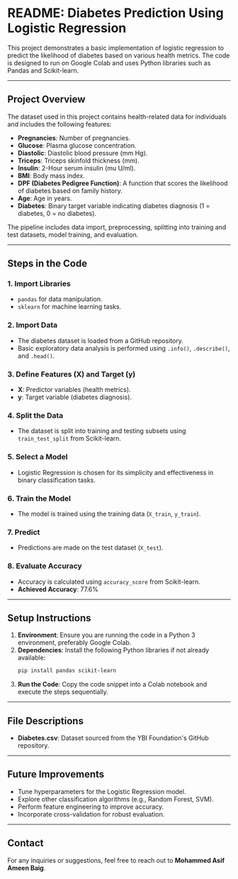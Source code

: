 # README: Diabetes Prediction Using Logistic Regression

This project demonstrates a basic implementation of logistic regression to predict the likelihood of diabetes based on various health metrics. The code is designed to run on Google Colab and uses Python libraries such as Pandas and Scikit-learn.

---

## **Project Overview**
The dataset used in this project contains health-related data for individuals and includes the following features:
- **Pregnancies**: Number of pregnancies.
- **Glucose**: Plasma glucose concentration.
- **Diastolic**: Diastolic blood pressure (mm Hg).
- **Triceps**: Triceps skinfold thickness (mm).
- **Insulin**: 2-Hour serum insulin (mu U/ml).
- **BMI**: Body mass index.
- **DPF (Diabetes Pedigree Function)**: A function that scores the likelihood of diabetes based on family history.
- **Age**: Age in years.
- **Diabetes**: Binary target variable indicating diabetes diagnosis (1 = diabetes, 0 = no diabetes).

The pipeline includes data import, preprocessing, splitting into training and test datasets, model training, and evaluation.

---

## **Steps in the Code**

### 1. **Import Libraries**
   - `pandas` for data manipulation.
   - `sklearn` for machine learning tasks.

### 2. **Import Data**
   - The diabetes dataset is loaded from a GitHub repository.
   - Basic exploratory data analysis is performed using `.info()`, `.describe()`, and `.head()`.

### 3. **Define Features (X) and Target (y)**
   - **X**: Predictor variables (health metrics).
   - **y**: Target variable (diabetes diagnosis).

### 4. **Split the Data**
   - The dataset is split into training and testing subsets using `train_test_split` from Scikit-learn.

### 5. **Select a Model**
   - Logistic Regression is chosen for its simplicity and effectiveness in binary classification tasks.

### 6. **Train the Model**
   - The model is trained using the training data (`X_train`, `y_train`).

### 7. **Predict**
   - Predictions are made on the test dataset (`X_test`).

### 8. **Evaluate Accuracy**
   - Accuracy is calculated using `accuracy_score` from Scikit-learn.
   - **Achieved Accuracy**: 77.6%

---

## **Setup Instructions**
1. **Environment**: Ensure you are running the code in a Python 3 environment, preferably Google Colab.
2. **Dependencies**: Install the following Python libraries if not already available:
   ```bash
   pip install pandas scikit-learn
   ```
3. **Run the Code**: Copy the code snippet into a Colab notebook and execute the steps sequentially.

---

## **File Descriptions**
- **Diabetes.csv**: Dataset sourced from the YBI Foundation's GitHub repository.

---

## **Future Improvements**
- Tune hyperparameters for the Logistic Regression model.
- Explore other classification algorithms (e.g., Random Forest, SVM).
- Perform feature engineering to improve accuracy.
- Incorporate cross-validation for robust evaluation.

---

## **Contact**
For any inquiries or suggestions, feel free to reach out to **Mohammed Asif Ameen Baig**.
